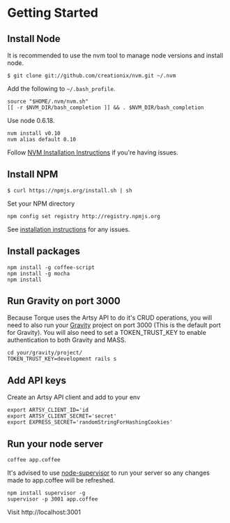 # Getting Started

## Install Node

It is recommended to use the nvm tool to manage node versions and install node.

    $ git clone git://github.com/creationix/nvm.git ~/.nvm

Add the following to `~/.bash_profile`.

    source "$HOME/.nvm/nvm.sh"
    [[ -r $NVM_DIR/bash_completion ]] && . $NVM_DIR/bash_completion

Use node 0.6.18.

    nvm install v0.10
    nvm alias default 0.10

Follow [NVM Installation Instructions](https://github.com/creationix/nvm/blob/master/README.markdown) if you're having issues.

## Install NPM

    $ curl https://npmjs.org/install.sh | sh
    
Set your NPM directory
    
    npm config set registry http://registry.npmjs.org

See [installation instructions](http://npmjs.org/) for any issues.

## Install packages

    npm install -g coffee-script
    npm install -g mocha
    npm install
  
## Run Gravity on port 3000

Because Torque uses the Artsy API to do it's CRUD operations, you will need to also run your [Gravity](https://github.com/artsy/gravity) project on port 3000 (This is the default port for Gravity). You will also need to set a TOKEN_TRUST_KEY to enable authentication to both Gravity and MASS.
  
    cd your/gravity/project/
    TOKEN_TRUST_KEY=development rails s

## Add API keys

Create an Artsy API client and add to your env

    export ARTSY_CLIENT_ID='id
    export ARTSY_CLIENT_SECRET='secret'
    export EXPRESS_SECRET='randomStringForHashingCookies'

## Run your node server

    coffee app.coffee
    
It's advised to use [node-supervisor](https://github.com/isaacs/node-supervisor) to run your server so any changes made to app.coffee will be refreshed.

    npm install supervisor -g
    supervisor -p 3001 app.coffee
    
Visit http://localhost:3001
